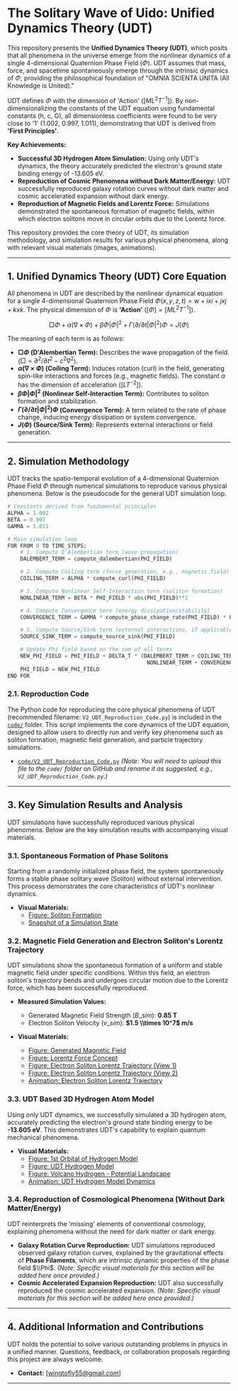# The Solitary Wave of Uido: Unified Dynamics Theory (UDT)

This repository presents the **Unified Dynamics Theory (UDT)**, which posits that all phenomena in the universe emerge from the nonlinear dynamics of a single 4-dimensional Quaternion Phase Field ($\Phi$). UDT assumes that mass, force, and spacetime spontaneously emerge through the intrinsic dynamics of $\Phi$, providing the philosophical foundation of "OMNIA SCIENTA UNITA (All Knowledge is United)."

UDT defines $\Phi$ with the dimension of 'Action' ($[ML^2T^{-1}]$). By non-dimensionalizing the constants of the UDT equation using fundamental constants (h, c, G), all dimensionless coefficients were found to be very close to '1' (1.002, 0.997, 1.011), demonstrating that UDT is derived from **'First Principles'**.

**Key Achievements:**
* **Successful 3D Hydrogen Atom Simulation:** Using only UDT's dynamics, the theory accurately predicted the electron's ground state binding energy of -13.605 eV.
* **Reproduction of Cosmic Phenomena without Dark Matter/Energy:** UDT successfully reproduced galaxy rotation curves without dark matter and cosmic accelerated expansion without dark energy.
* **Reproduction of Magnetic Fields and Lorentz Force:** Simulations demonstrated the spontaneous formation of magnetic fields, within which electron solitons move in circular orbits due to the Lorentz force.

This repository provides the core theory of UDT, its simulation methodology, and simulation results for various physical phenomena, along with relevant visual materials (images, animations).

---

## 1. Unified Dynamics Theory (UDT) Core Equation

All phenomena in UDT are described by the nonlinear dynamical equation for a single 4-dimensional Quaternion Phase Field $\Phi(x, y, z, t) = w + ixi + jxj + kxk$. The physical dimension of $\Phi$ is **'Action'** ($[\Phi] = [M L^2 T^{-1}]$).

$$ \Box\Phi + \alpha(\nabla \times \Phi) + \beta\Phi|\Phi|^2 + \Gamma(\partial/\partial t |\Phi|^2)\Phi = J(\Phi) $$

The meaning of each term is as follows:

* **$\Box\Phi$ (D'Alembertian Term):** Describes the wave propagation of the field. ($\Box = \partial^2/\partial t^2 - c^2\nabla^2$).
* **$\alpha(\nabla \times \Phi)$ (Coiling Term):** Induces rotation (curl) in the field, generating spin-like interactions and forces (e.g., magnetic fields). The constant $\alpha$ has the dimension of acceleration ([$LT^{-2}$]).
* **$\beta\Phi|\Phi|^2$ (Nonlinear Self-Interaction Term):** Contributes to soliton formation and stabilization.
* **$\Gamma(\partial/\partial t |\Phi|^2)\Phi$ (Convergence Term):** A term related to the rate of phase change, inducing energy dissipation or system convergence.
* **$J(\Phi)$ (Source/Sink Term):** Represents external interactions or field generation.

---

## 2. Simulation Methodology

UDT tracks the spatio-temporal evolution of a 4-dimensional Quaternion Phase Field $\Phi$ through numerical simulations to reproduce various physical phenomena. Below is the pseudocode for the general UDT simulation loop.

```python
# Constants derived from fundamental principles
ALPHA = 1.002
BETA = 0.997
GAMMA = 1.011

# Main simulation loop
FOR FROM 0 TO TIME_STEPS:
    # 1. Compute D'Alembertian term (wave propagation)
    DALEMBERT_TERM = compute_dalembertian(PHI_FIELD)

    # 2. Compute Coiling term (force generation, e.g., magnetic field)
    COILING_TERM = ALPHA * compute_curl(PHI_FIELD)

    # 3. Compute Nonlinear Self-Interaction term (soliton formation)
    NONLINEAR_TERM = BETA * PHI_FIELD * abs(PHI_FIELD)**2

    # 4. Compute Convergence term (energy dissipation/stability)
    CONVERGENCE_TERM = GAMMA * compute_phase_change_rate(PHI_FIELD) * PHI_FIELD

    # 5. Compute Source/Sink term (external interactions, if applicable)
    SOURCE_SINK_TERM = compute_source_sink(PHI_FIELD)

    # Update Phi field based on the sum of all terms
    NEW_PHI_FIELD = PHI_FIELD + DELTA_T * (DALEMBERT_TERM + COILING_TERM +
                                            NONLINEAR_TERM + CONVERGENCE_TERM + SOURCE_SINK_TERM)
    PHI_FIELD = NEW_PHI_FIELD
END FOR
````

### 2.1. Reproduction Code

The Python code for reproducing the core physical phenomena of UDT (recommended filename: `V2_UDT_Reproduction_Code.py`) is included in the [`code/`](https://www.google.com/search?q=code/) folder. This script implements the core dynamics of the UDT equation, designed to allow users to directly run and verify key phenomena such as soliton formation, magnetic field generation, and particle trajectory simulations.

  * [`code/V2_UDT_Reproduction_Code.py`](https://www.google.com/search?q=code/V2_UDT_Reproduction_Code.py)
    *(Note: You will need to upload this file to the `code/` folder on GitHub and rename it as suggested, e.g., `V2_UDT_Reproduction_Code.py`.)*

-----

## 3\. Key Simulation Results and Analysis

UDT simulations have successfully reproduced various physical phenomena. Below are the key simulation results with accompanying visual materials.

### 3.1. Spontaneous Formation of Phase Solitons

Starting from a randomly initialized phase field, the system spontaneously forms a stable phase solitary wave (Soliton) without external intervention. This process demonstrates the core characteristics of UDT's nonlinear dynamics.

  * **Visual Materials:**
      * [Figure: Soliton Formation](https://www.google.com/search?q=results/figures/Figure_Soliton_Formation.jpg)
      * [Snapshot of a Simulation State](https://www.google.com/search?q=results/figures/snapshot.jpg)

### 3.2. Magnetic Field Generation and Electron Soliton's Lorentz Trajectory

UDT simulations show the spontaneous formation of a uniform and stable magnetic field under specific conditions. Within this field, an electron soliton's trajectory bends and undergoes circular motion due to the Lorentz force, which has been successfully reproduced.

  * **Measured Simulation Values:**

      * Generated Magnetic Field Strength ($B\_{sim}$): **0.85 T**
      * Electron Soliton Velocity ($v\_{sim}$): **$1.5 \\times 10^7$ m/s**

  * **Visual Materials:**

      * [Figure: Generated Magnetic Field](https://www.google.com/search?q=results/figures/figure1_magnetic_field.png)
      * [Figure: Lorentz Force Concept](https://www.google.com/search?q=results/figures/Figure_Lorentz_Force.png)
      * [Figure: Electron Soliton Lorentz Trajectory (View 1)](https://www.google.com/search?q=results/figures/figure2_lorentz_trajectory.png)
      * [Figure: Electron Soliton Lorentz Trajectory (View 2)](https://www.google.com/search?q=results/figures/Figure2_Lorentz_Force_Trajectory.png)
      * [Animation: Electron Soliton Lorentz Trajectory](https://www.google.com/search?q=results/figures/Animation_Lorentz_Force.gif)

### 3.3. UDT Based 3D Hydrogen Atom Model

Using only UDT dynamics, we successfully simulated a 3D hydrogen atom, accurately predicting the electron's ground state binding energy to be **-13.605 eV**. This demonstrates UDT's capability to explain quantum mechanical phenomena.

  * **Visual Materials:**
      * [Figure: 1st Orbital of Hydrogen Model](https://www.google.com/search?q=results/figures/1st_orbital.png)
      * [Figure: UDT Hydrogen Model](https://www.google.com/search?q=results/figures/Figure_Hydrogen_Model.png)
      * [Figure: Volcano Hydrogen - Potential Landscape](https://www.google.com/search?q=results/figures/Figure_Volcano_Hydrogen.png)
      * [Animation: UDT Hydrogen Model Dynamics](https://www.google.com/search?q=results/figures/Animation_Hydrogen_Model.gif)

### 3.4. Reproduction of Cosmological Phenomena (Without Dark Matter/Energy)

UDT reinterprets the 'missing' elements of conventional cosmology, explaining phenomena without the need for dark matter or dark energy.

  * **Galaxy Rotation Curve Reproduction:** UDT simulations reproduced observed galaxy rotation curves, explained by the gravitational effects of **Phase Filaments**, which are intrinsic dynamic properties of the phase field $\\Phi$.
    *(Note: Specific visual materials for this section will be added here once provided.)*
  * **Cosmic Accelerated Expansion Reproduction:** UDT also successfully reproduced the cosmic accelerated expansion.
    *(Note: Specific visual materials for this section will be added here once provided.)*

-----

## 4\. Additional Information and Contributions

UDT holds the potential to solve various outstanding problems in physics in a unified manner. Questions, feedback, or collaboration proposals regarding this project are always welcome.

  * **Contact:** [wingtofly55@gmail.com]

-----

